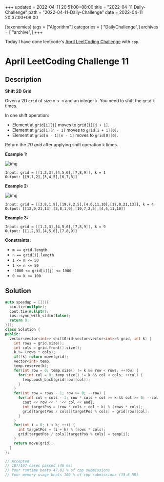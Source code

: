+++
updated = 2022-04-11 20:51:00+08:00
title = "2022-04-11 Daily-Challenge"
path = "2022-04-11-Daily-Challenge"
date = 2022-04-11 20:37:00+08:00

[taxonomies]
tags = ["Algorithm"]
categories = [ "DailyChallenge",]
archives = [ "archive",]
+++

Today I have done leetcode's [April LeetCoding Challenge](https://leetcode.com/problems/shift-2d-grid/) with `cpp`.

<!-- more -->

# April LeetCoding Challenge 11

## Description

**Shift 2D Grid**

Given a 2D `grid` of size `m x n` and an integer `k`. You need to shift the `grid` `k` times.

In one shift operation:

- Element at `grid[i][j]` moves to `grid[i][j + 1]`.
- Element at `grid[i][n - 1]` moves to `grid[i + 1][0]`.
- Element at `grid[m - 1][n - 1]` moves to `grid[0][0]`.

Return the *2D grid* after applying shift operation `k` times.

 

**Example 1:**

![img](https://assets.leetcode.com/uploads/2019/11/05/e1.png)

```
Input: grid = [[1,2,3],[4,5,6],[7,8,9]], k = 1
Output: [[9,1,2],[3,4,5],[6,7,8]]
```

**Example 2:**

![img](https://assets.leetcode.com/uploads/2019/11/05/e2.png)

```
Input: grid = [[3,8,1,9],[19,7,2,5],[4,6,11,10],[12,0,21,13]], k = 4
Output: [[12,0,21,13],[3,8,1,9],[19,7,2,5],[4,6,11,10]]
```

**Example 3:**

```
Input: grid = [[1,2,3],[4,5,6],[7,8,9]], k = 9
Output: [[1,2,3],[4,5,6],[7,8,9]]
```

 

**Constraints:**

- `m == grid.length`
- `n == grid[i].length`
- `1 <= m <= 50`
- `1 <= n <= 50`
- `-1000 <= grid[i][j] <= 1000`
- `0 <= k <= 100`

## Solution

``` cpp
auto speedup = [](){
  cin.tie(nullptr);
  cout.tie(nullptr);
  ios::sync_with_stdio(false);
  return 0;
}();
class Solution {
public:
  vector<vector<int>> shiftGrid(vector<vector<int>>& grid, int k) {
    int rows = grid.size();
    int cols = grid.front().size();
    k %= (rows * cols);
    if(!k) return move(grid);
    vector<int> temp;
    temp.reserve(k);
    for(int row = 0; temp.size() != k && row < rows; ++row) {
      for(int col = 0; temp.size() != k && col < cols; ++col) {
        temp.push_back(grid[row][col]);
      }
    }
    for(int row = rows - 1; row >= 0; --row) {
      for(int col = cols - 1; row * cols + col >= k && col >= 0; --col) {
        cout << row << ' '<< col << endl;
        int targetPos = (row * cols + col + k) % (rows * cols);
        grid[targetPos / cols][targetPos % cols] = grid[row][col];
      }
    }
    for(int i = 0; i < k; ++i) {
      int targetPos = (i + k) % (rows * cols);
      grid[targetPos / cols][targetPos % cols] = temp[i];
    }
    return move(grid);
  }
};

// Accepted
// 107/107 cases passed (46 ms)
// Your runtime beats 47.01 % of cpp submissions
// Your memory usage beats 100 % of cpp submissions (13.6 MB)
```
